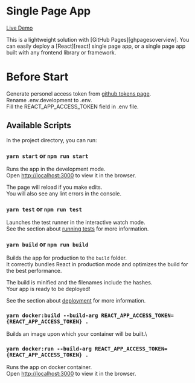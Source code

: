 # Single Page App

[Live Demo](https://alperacabey.github.io/github-react/)

This is a lightweight solution with [GitHub Pages][ghpagesoverview]. You can easily deploy a [React][react] single page app, or a single page app built with any frontend library or framework.

# Before Start

Generate personel access token from [github tokens page](https://github.com/settings/tokens).\
Rename .env.development to .env.\
Fill the REACT_APP_ACCESS_TOKEN field in .env file.

## Available Scripts

In the project directory, you can run:

### `yarn start` or `npm run start`

Runs the app in the development mode.\
Open [http://localhost:3000](http://localhost:3000) to view it in the browser.

The page will reload if you make edits.\
You will also see any lint errors in the console.

### `yarn test` or `npm run test`

Launches the test runner in the interactive watch mode.\
See the section about [running tests](https://facebook.github.io/create-react-app/docs/running-tests) for more information.

### `yarn build` or `npm run build`

Builds the app for production to the `build` folder.\
It correctly bundles React in production mode and optimizes the build for the best performance.

The build is minified and the filenames include the hashes.\
Your app is ready to be deployed!

See the section about [deployment](https://facebook.github.io/create-react-app/docs/deployment) for more information.

### `yarn docker:build --build-arg REACT_APP_ACCESS_TOKEN={REACT_APP_ACCESS_TOKEN} .`

Builds an image upon which your container will be built.\

### `yarn docker:run --build-arg REACT_APP_ACCESS_TOKEN={REACT_APP_ACCESS_TOKEN} .`

Runs the app on docker container.\
Open [http://localhost:3000](http://localhost:3000) to view it in the browser.